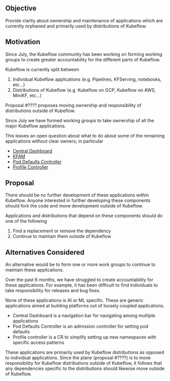 ## Objective

Provide clarity about ownership and maintenance of applications which are currently
orphaned and primarily used by distributions of Kubeflow.

## Motivation

Since July, the Kubeflow community has been working on forming working groups to create greater
accountability for the different parts of Kubeflow.

Kubeflow is currently split between

  1. Individual Kubeflow applications (e.g. Pipelines, KFServing, notebooks, etc...)
  1. Distributions of Kubeflow (e.g. Kubeflow on GCP, Kubeflow on AWS, MiniKF, etc...)

Proposal #???? proposes moving ownership and responsibility of distributions outside of Kubeflow. 

Since July we have formed working groups to take ownership of all the major Kubeflow applications.

This leaves an open question about what to do about some of the remaining applications without clear owners; 
in particular

   * [Central Dashboard](https://github.com/kubeflow/community/issues/380)
   * [KFAM](https://github.com/kubeflow/kubeflow/tree/master/components/access-management)
   * [Pod Defaults Controller](https://github.com/kubeflow/community/issues/381)
   * [Profile Controller](https://github.com/kubeflow/kubeflow/tree/master/components/profile-controller)

## Proposal

There should be no further development of these applications within Kubeflow. Anyone interested in further developing these
components should fork the code and move development outside of Kubeflow.

Applications and distributions that depend on these components should do one of the following 

  1. Find a replacement or remove the dependency 
  1. Continue to maintain them outside of Kubeflow

## Alternatives Considered

An alternative would be to form one or more work groups to continue to maintain these applications.

Over the past 6 months, we have struggled to create accountability for these applications. For example, it
has been difficult to find individuals to take responsibility for releases and bug fixes.

None of these applications is AI or ML specific. These are generic applications aimed at building platforms out of loosely coupled applications.

   * Central Dashboard is a navigation bar for navigating among multiple applications
   * Pod Defaults Controller is an admission controller for setting pod defaults
   * Profile controller is a CR to simplify setting up new namespaces with specific access patterns

These applications are primarily used by Kubeflow distributions as opposed to individual applications. Since the plane (proposal #????) is to move responsibility for Kubeflow distributions outside of Kubeflow, it follows that any dependencies specific to the distributions should likewise move outside of Kubeflow.